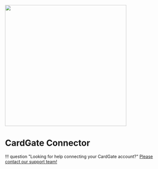 <img src="https://static.openfintech.io/payment_providers/cardgate/logo.svg?w=400" width="400px" >

# CardGate Connector

!!! question "Looking for help connecting your CardGate account?"
    [Please contact our support team!](mailto:{{custom.support_email}})
